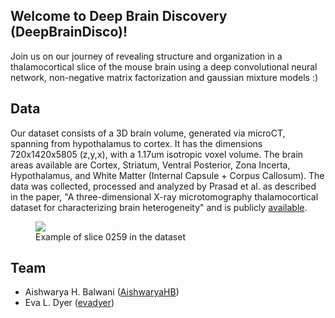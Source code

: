 ## Welcome to Deep Brain Discovery (DeepBrainDisco)!

Join us on our journey of revealing structure and organization in a thalamocortical slice of the mouse brain using a deep convolutional neural network, non-negative matrix factorization and gaussian mixture models :)

## Data

Our dataset consists of a 3D brain volume, generated via microCT, spanning from hypothalamus to cortex. It has the dimensions 720x1420x5805 (z,y,x), with a 1.17um isotropic voxel volume. The brain areas available are Cortex, Striatum, Ventral Posterior, Zona Incerta, Hypothalamus, and White Matter (Internal Capsule + Corpus Callosum).
The data was collected, processed and analyzed by Prasad et al. as described in the paper, "A three-dimensional X-ray microtomography thalamocortical dataset for characterizing brain heterogeneity" and is publicly <a href = "http://bossdb.org/project/prasad2020" Target = "_blank">available</a>.

<figure>
  <img src="/images/XZ_Reslice_VS0172_fullstack_cc_rot_crop0259.tif">
  <figcaption>Example of slice 0259 in the dataset</figcaption>
</figure>

## Team
- Aishwarya H. Balwani ([AishwaryaHB](https://github.com/AishwaryaHB))
- Eva L. Dyer ([evadyer](https://github.com/evadyer))

